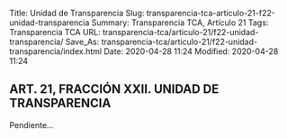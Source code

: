 Title: Unidad de Transparencia
Slug: transparencia-tca-articulo-21-f22-unidad-transparencia
Summary: Transparencia TCA, Artículo 21
Tags: Transparencia TCA
URL: transparencia-tca/articulo-21/f22-unidad-transparencia/
Save_As: transparencia-tca/articulo-21/f22-unidad-transparencia/index.html
Date: 2020-04-28 11:24
Modified: 2020-04-28 11:24


## ART. 21, FRACCIÓN XXII. UNIDAD DE TRANSPARENCIA


Pendiente...



